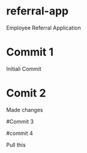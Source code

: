 # referral-app
Employee Referral Application 
# Commit 1
Initiali Commit     

# Comit 2 
Made changes 

#Commit 3

#commit 4 

Pull this 
